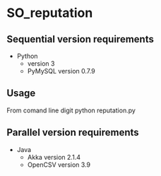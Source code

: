 # SO_reputation

## Sequential version requirements  
*	Python
	* version 3	
	* PyMySQL version 0.7.9
	
## Usage
From comand line digit python reputation.py

## Parallel version requirements
*	Java
	* Akka version 2.1.4
	* OpenCSV version 3.9



 
